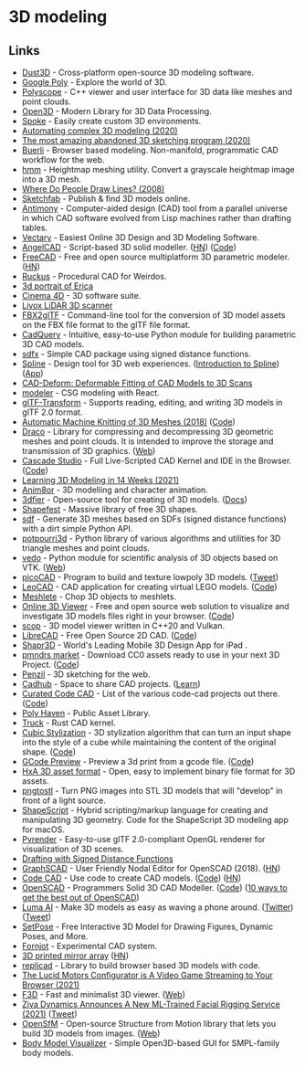 # 3D modeling

## Links

- [Dust3D](https://github.com/huxingyi/dust3d) - Cross-platform open-source 3D modeling software.
- [Google Poly](https://poly.google.com/) - Explore the world of 3D.
- [Polyscope](https://github.com/nmwsharp/polyscope) - C++ viewer and user interface for 3D data like meshes and point clouds.
- [Open3D](https://github.com/intel-isl/Open3D) - Modern Library for 3D Data Processing.
- [Spoke](https://github.com/mozilla/Spoke) - Easily create custom 3D environments.
- [Automating complex 3D modeling (2020)](https://share-ng.sandia.gov/news/resources/news_releases/3d_modeling/)
- [The most amazing abandoned 3D sketching program (2020)](https://www.youtube.com/watch?v=Sl1I7ZtsJtY)
- [Buerli](https://buerli.io/) - Browser based modeling. Non-manifold, programmatic CAD workflow for the web.
- [hmm](https://github.com/fogleman/hmm) - Heightmap meshing utility. Convert a grayscale heightmap image into a 3D mesh.
- [Where Do People Draw Lines? (2008)](https://gfx.cs.princeton.edu/pubs/Cole_2008_WDP/)
- [Sketchfab](https://sketchfab.com/) - Publish & find 3D models online.
- [Antimony](https://github.com/mkeeter/antimony) - Computer-aided design (CAD) tool from a parallel universe in which CAD software evolved from Lisp machines rather than drafting tables.
- [Vectary](https://www.vectary.com/) - Easiest Online 3D Design and 3D Modeling Software.
- [AngelCAD](https://arnholm.github.io/angelcad-docs/) - Script-based 3D solid modeller. ([HN](https://news.ycombinator.com/item?id=24243077)) ([Code](https://github.com/arnholm/angelcad))
- [FreeCAD](https://github.com/FreeCAD/FreeCAD) - Free and open source multiplatform 3D parametric modeler. ([HN](https://news.ycombinator.com/item?id=24513340))
- [Ruckus](https://github.com/cbiffle/ruckus) - Procedural CAD for Weirdos.
- [3d portrait of Erica](https://twitter.com/SpriggsIan/status/1313692911339368450)
- [Cinema 4D](https://www.maxon.net/en-us/products/cinema-4d/overview/) - 3D software suite.
- [Livox LiDAR 3D scanner](https://github.com/Livox-SDK/livox_scanner)
- [FBX2glTF](https://github.com/facebookincubator/FBX2glTF) - Command-line tool for the conversion of 3D model assets on the FBX file format to the glTF file format.
- [CadQuery](https://github.com/CadQuery/cadquery) - Intuitive, easy-to-use Python module for building parametric 3D CAD models.
- [sdfx](https://github.com/deadsy/sdfx) - Simple CAD package using signed distance functions.
- [Spline](https://spline.design/) - Design tool for 3D web experiences. ([Introduction to Spline](https://www.youtube.com/watch?v=BNbVyzhuN3g)) ([App](https://app.spline.design/))
- [CAD-Deform: Deformable Fitting of CAD Models to 3D Scans](https://github.com/alexeybokhovkin/CAD-Deform)
- [modeler](https://github.com/szymonkaliski/modeler) - CSG modeling with React.
- [glTF-Transform](https://github.com/donmccurdy/glTF-Transform) - Supports reading, editing, and writing 3D models in glTF 2.0 format.
- [Automatic Machine Knitting of 3D Meshes (2018)](https://textiles-lab.github.io/publications/2018-autoknit/) ([Code](https://github.com/textiles-lab/autoknit))
- [Draco](https://github.com/google/draco) - Library for compressing and decompressing 3D geometric meshes and point clouds. It is intended to improve the storage and transmission of 3D graphics. ([Web](https://google.github.io/draco/))
- [Cascade Studio](https://zalo.github.io/CascadeStudio/) - Full Live-Scripted CAD Kernel and IDE in the Browser. ([Code](https://github.com/zalo/CascadeStudio))
- [Learning 3D Modeling in 14 Weeks (2021)](https://samanthaz.me/writing/learning-3d-modeling-in-14-weeks)
- [Anim8or](https://www.anim8or.com/) - 3D modelling and character animation.
- [3dfier](https://github.com/tudelft3d/3dfier) - Open-source tool for creating of 3D models. ([Docs](http://tudelft3d.github.io/3dfier/))
- [Shapefest](https://shapefest.com/) - Massive library of free 3D shapes.
- [sdf](https://github.com/fogleman/sdf) - Generate 3D meshes based on SDFs (signed distance functions) with a dirt simple Python API.
- [potpourri3d](https://github.com/nmwsharp/potpourri3d) - Python library of various algorithms and utilities for 3D triangle meshes and point clouds.
- [vedo](https://github.com/marcomusy/vedo) - Python module for scientific analysis of 3D objects based on VTK. ([Web](https://vedo.embl.es/))
- [picoCAD](https://johanpeitz.itch.io/picocad) - Program to build and texture lowpoly 3D models. ([Tweet](https://twitter.com/johanpeitz/status/1365356945708896265))
- [LeoCAD](https://www.leocad.org/) - CAD application for creating virtual LEGO models. ([Code](https://github.com/leozide/leocad))
- [Meshlete](https://github.com/JarkkoPFC/meshlete) - Chop 3D objects to meshlets.
- [Online 3D Viewer](https://3dviewer.net/) - Free and open source web solution to visualize and investigate 3D models files right in your browser. ([Code](https://github.com/kovacsv/Online3DViewer))
- [scop](https://github.com/cledant/scop_vulkan) - 3D model viewer written in C++20 and Vulkan.
- [LibreCAD](https://www.librecad.org/) - Free Open Source 2D CAD. ([Code](https://github.com/LibreCAD/LibreCAD))
- [Shapr3D](https://www.shapr3d.com/) - World's Leading Mobile 3D Design App for iPad .
- [pmndrs market](https://market.pmnd.rs/) - Download CC0 assets ready to use in your next 3D Project. ([Code](https://github.com/pmndrs/market))
- [Penzil](https://www.penzil.app/) - 3D sketching for the web.
- [Cadhub](https://cadhub.xyz/) - Space to share CAD projects. ([Learn](https://learn.cadhub.xyz/))
- [Curated Code CAD](https://learn.cadhub.xyz/blog/curated-code-cad/) - List of the various code-cad projects out there. ([Code](https://github.com/Irev-Dev/curated-code-cad))
- [Poly Haven](https://polyhaven.com/) - Public Asset Library.
- [Truck](https://github.com/ricosjp/truck) - Rust CAD kernel.
- [Cubic Stylization](https://www.dgp.toronto.edu/projects/cubic-stylization/) - 3D stylization algorithm that can turn an input shape into the style of a cube while maintaining the content of the original shape. ([Code](https://github.com/HTDerekLiu/CubicStylization_Cpp))
- [GCode Preview](https://gcode-preview.web.app/) - Preview a 3d print from a gcode file. ([Code](https://github.com/remcoder/gcode-preview))
- [HxA 3D asset format](https://github.com/quelsolaar/HxA) - Open, easy to implement binary file format for 3D assets.
- [pngtostl](https://github.com/antirez/pngtostl) - Turn PNG images into STL 3D models that will "develop" in front of a light source.
- [ShapeScript](https://github.com/nicklockwood/ShapeScript) - Hybrid scripting/markup language for creating and manipulating 3D geometry. Code for the ShapeScript 3D modeling app for macOS.
- [Pyrender](https://github.com/mmatl/pyrender) - Easy-to-use glTF 2.0-compliant OpenGL renderer for visualization of 3D scenes.
- [Drafting with Signed Distance Functions](https://github.com/NGimbal/sdfui)
- [GraphSCAD](http://graphscad.blogspot.com/) - User Friendly Nodal Editor for OpenSCAD (2018). ([HN](https://news.ycombinator.com/item?id=28817102))
- [Code CAD](https://cadhub.xyz/) - Use code to create CAD models. ([Code](https://github.com/Irev-Dev/cadhub)) ([HN](https://news.ycombinator.com/item?id=28906735))
- [OpenSCAD](https://openscad.org/) - Programmers Solid 3D CAD Modeller. ([Code](https://github.com/openscad/openscad/)) ([10 ways to get the best out of OpenSCAD](https://calbryant.uk/blog/10-ways-to-get-the-best-out-of-openscad/))
- [Luma AI](https://lumalabs.ai/) - Make 3D models as easy as waving a phone around. ([Twitter](https://twitter.com/LumaLabsAI)) ([Tweet](https://twitter.com/mikecurtis/status/1455222329533812741))
- [SetPose](https://setpose.com/) - Free Interactive 3D Model for Drawing Figures, Dynamic Poses, and More.
- [Fornjot](https://github.com/hannobraun/fornjot) - Experimental CAD system.
- [3D printed mirror array](https://github.com/bencbartlett/3D-printed-mirror-array) ([HN](https://news.ycombinator.com/item?id=29191918))
- [replicad](https://github.com/sgenoud/replicad) - Library to build browser based 3D models with code.
- [The Lucid Motors Configurator is A Video Game Streaming to Your Browser (2021)](https://blog.skz.dev/lucid-configurator-is-a-streaming-video-game)
- [F3D](https://github.com/f3d-app/f3d) - Fast and minimalist 3D viewer. ([Web](https://f3d-app.github.io/f3d/))
- [Ziva Dynamics Announces A New ML-Trained Facial Rigging Service (2021)](https://80.lv/articles/ziva-dynamics-announces-a-new-ml-trained-facial-rigging-service/) ([Tweet](https://twitter.com/80Level/status/1462836062368284672))
- [OpenSfM](https://github.com/mapillary/OpenSfM) - Open-source Structure from Motion library that lets you build 3D models from images. ([Web](https://opensfm.org))
- [Body Model Visualizer](https://github.com/mkocabas/body-model-visualizer) - Simple Open3D-based GUI for SMPL-family body models.
